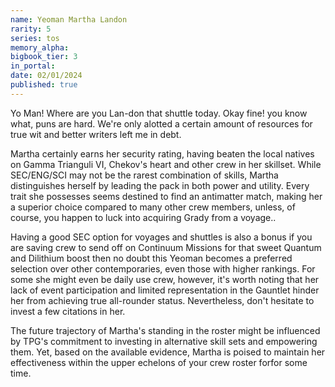 ```yaml
---
name: Yeoman Martha Landon
rarity: 5
series: tos
memory_alpha:
bigbook_tier: 3
in_portal:
date: 02/01/2024
published: true
---
```


Yo Man! Where are you Lan-don that shuttle today. Okay fine! you know what, puns are hard. We're only alotted a certain amount of resources for true wit and better writers left me in debt.

Martha certainly earns her security rating, having beaten the local natives on Gamma Trianguli VI, Chekov's heart and other crew in her skillset. While SEC/ENG/SCI may not be the rarest combination of skills, Martha distinguishes herself by leading the pack in both power and utility. Every trait she possesses seems destined to find an antimatter match, making her a superior choice compared to many other crew members, unless, of course, you happen to luck into acquiring Grady from a voyage..

Having a good SEC option for voyages and shuttles is also a bonus if you are saving crew to send off on Continuum Missions for that sweet Quantum and Dilithium boost then no doubt this Yeoman becomes a preferred selection over other contemporaries, even those with higher rankings. For some she might even be daily use crew, however, it's worth noting that her lack of event participation and limited representation in the Gauntlet hinder her from achieving true all-rounder status. Nevertheless, don't hesitate to invest a few citations in her.

The future trajectory of Martha's standing in the roster might be influenced by TPG's commitment to investing in alternative skill sets and empowering them. Yet, based on the available evidence, Martha is poised to maintain her effectiveness within the upper echelons of your crew roster forfor some time.
